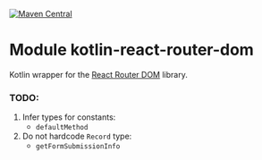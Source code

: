 [![Maven Central](https://img.shields.io/maven-central/v/org.jetbrains.kotlin-wrappers/kotlin-react-router-dom)](https://mvnrepository.com/artifact/org.jetbrains.kotlin-wrappers/kotlin-react-router-dom)

# Module kotlin-react-router-dom

Kotlin wrapper for the [React Router DOM](https://reactrouter.com/en/main) library.

### TODO:

1) Infer types for constants:
   * `defaultMethod`
2) Do not hardcode `Record` type:
   * `getFormSubmissionInfo`
